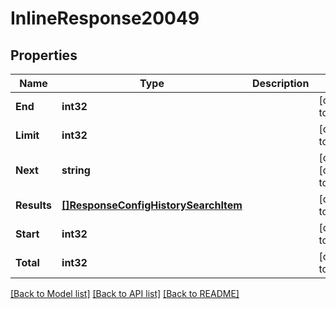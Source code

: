 # InlineResponse20049

## Properties
Name | Type | Description | Notes
------------ | ------------- | ------------- | -------------
**End** | **int32** |  | [default to null]
**Limit** | **int32** |  | [default to null]
**Next** | **string** |  | [optional] [default to null]
**Results** | [**[]ResponseConfigHistorySearchItem**](response_config_history_search_item.md) |  | [default to null]
**Start** | **int32** |  | [default to null]
**Total** | **int32** |  | [default to null]

[[Back to Model list]](../README.md#documentation-for-models) [[Back to API list]](../README.md#documentation-for-api-endpoints) [[Back to README]](../README.md)


